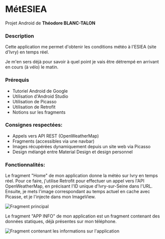 # MétESIEA

Projet Android de **Théodore BLANC-TALON**

### Description
Cette application me permet d'obtenir les conditions météo à l'ESIEA (site d'Ivry) en temps réel.

Je m'en sers déjà pour savoir à quel point je vais être détrempé en arrivant en cours (à vélo) le matin.

### Prérequis
 - Tutoriel Android de Google
 - Utilisation d'Android Studio
 - Utilisation de Picasso
 - Utilisation de Retrofit
 - Notions sur les fragments

### Consignes respectées:

 - Appels vers API REST (OpenWeatherMap)
 - Fragments (accessibles via une navbar)
 - Images récupérées dynamiquement depuis un site web via Picasso
 - Design mélangé entre Material Design et design personnel

### Fonctionnalités:
Le fragment "Home" de mon application donne la météo sur Ivry en temps réel.
Pour ce faire, j'utilise Retrofit pour effectuer un appel vers l'API OpenWeatherMap, en précisant l'ID unique d'Ivry-sur-Seine dans l'URL.
Ensuite, je mets l'image correspondant au temps actuel en cache avec Picasse, et je l'injecte dans mon ImageView.

![Fragment principal](https://cdn.discordapp.com/attachments/486235276167872533/656201421116538943/Screenshot_20191216-192925_MtESIEA.jpg)

Le fragment "APP INFO" de mon application est un fragment contenant des données statiques, déjà présentes sur mon téléphone.

![Fragment contenant les informations sur l'application](https://cdn.discordapp.com/attachments/486235276167872533/656201463575478284/Screenshot_20191216-192932_MtESIEA.jpg)

